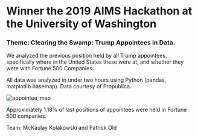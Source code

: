 # Winner the 2019 AIMS Hackathon at the University of Washington

### Theme: Clearing the Swamp: Trump Appointees in Data.

We analyzed the previous position held by all Trump appointees, specifically where in the United States these were at, and whether they were with Fortune 500 Companies.

All data was analyzed in under two hours using Python (pandas, matplotlib.basemap). Data courtesy of Propublica.

![appointee_map](https://user-images.githubusercontent.com/32338006/57577527-d9ec4080-742d-11e9-95cc-d9dfa06e9835.png)

Approximately 1.18% of last positions of appointees were held in Fortune 500 companies.

Team: McKaulay Kolakowski and Patrick Old
